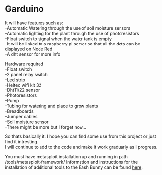 # Garduino

It will have features such as:  
  -Automatic Watering through the use of soil moisture sensors  
  -Automatic lighting for the plant through the use of photoresistors  
  -Float switch to signal when the water tank is empty  
  -It will be linked to a raspberry pi server so that all the data can be displayed on Node Red  
  -A dht sensor for more info
  
Hardware required  
  -Float switch  
  -2 panel relay switch  
  -Led strip  
  -Heltec wifi kit 32  
  -Dht11/22 sensor  
  -Photoresistors  
  -Pump  
  -Tubing for watering and place to grow plants  
  -Breadboards  
  -Jumper cables  
  -Soil moisture sensor   
  -There might be more but I forget now...  
  
So thats basically it. I hope you can find some use from this project or just find it intresting.  
I will continue to add to the code and make it work graduarly as I progress.  


You must have metasploit installation up and running in path /tools/metasploit-framework/
Information and instructions for the installation of additional tools to the Bash Bunny can be found [here](https://docs.hak5.org/hc/en-us/articles/360010554133-Installing-and-using-additional-tools).
